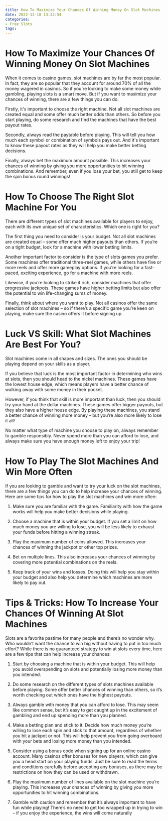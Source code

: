 ```yaml
---
title: How To Maximize Your Chances Of Winning Money On Slot Machines 
date: 2022-12-18 13:32:54
categories:
- Free Slots
tags:
---
```



#  How To Maximize Your Chances Of Winning Money On Slot Machines 

When it comes to casino games, slot machines are by far the most popular. In fact, they are so popular that they account for around 70% of all the money wagered in casinos. So if you're looking to make some money while gambling, playing slots is a smart move. But if you want to maximize your chances of winning, there are a few things you can do.

Firstly, it's important to choose the right machine. Not all slot machines are created equal and some offer much better odds than others. So before you start playing, do some research and find the machines that have the best payout rates.

Secondly, always read the paytable before playing. This will tell you how much each symbol or combination of symbols pays out. And it's important to know these payout rates as they will help you make better betting decisions.

Finally, always bet the maximum amount possible. This increases your chances of winning by giving you more opportunities to hit winning combinations. And remember, even if you lose your bet, you still get to keep the spin bonus round winnings!

#  How To Choose The Right Slot Machine For You 

There are different types of slot machines available for players to enjoy, each with its own unique set of characteristics. Which one is right for you?

The first thing you need to consider is your budget. Not all slot machines are created equal – some offer much higher payouts than others. If you’re on a tight budget, look for a machine with lower betting limits.

Another important factor to consider is the type of slots games you prefer. Some machines offer traditional three-reel games, while others have five or more reels and offer more gameplay options. If you’re looking for a fast-paced, exciting experience, go for a machine with more reels.

Likewise, if you’re looking to strike it rich, consider machines that offer progressive jackpots. These games have higher betting limits but also offer the potential to win life-changing sums of money.

Finally, think about where you want to play. Not all casinos offer the same selection of slot machines – so if there’s a specific game you’re keen on playing, make sure the casino offers it before signing up.

#  Luck VS Skill: What Slot Machines Are Best For You? 

Slot machines come in all shapes and sizes. The ones you should be playing depend on your skills as a player.

If you believe that luck is the most important factor in determining who wins at slots, then you should head to the nickel machines. These games have the lowest house edge, which means players have a better chance of walking away with some money in their pocket.

However, if you think that skill is more important than luck, then you should try your hand at the dollar machines. These games offer bigger payouts, but they also have a higher house edge. By playing these machines, you stand a better chance of winning more money – but you’re also more likely to lose it all!

No matter what type of machine you choose to play on, always remember to gamble responsibly. Never spend more than you can afford to lose, and always make sure you have enough money left to enjoy your trip!

#  How To Play The Slot Machines And Win More Often 

If you are looking to gamble and want to try your luck on the slot machines, there are a few things you can do to help increase your chances of winning. Here are some tips for how to play the slot machines and win more often:

1. Make sure you are familiar with the game. Familiarity with how the game works will help you make better decisions while playing.

2. Choose a machine that is within your budget. If you set a limit on how much money you are willing to lose, you will be less likely to exhaust your funds before hitting a winning streak.

3. Play the maximum number of coins allowed. This increases your chances of winning the jackpot or other top prizes.

4. Bet on multiple lines. This also increases your chances of winning by covering more potential combinations on the reels.

5. Keep track of your wins and losses. Doing this will help you stay within your budget and also help you determine which machines are more likely to pay out.

#  Tips & Tricks: How To Increase Your Chances Of Winning At Slot Machines

Slots are a favorite pastime for many people and there’s no wonder why. Who wouldn’t want the chance to win big without having to put in too much effort? While there is no guaranteed strategy to win at slots every time, here are a few tips that can help increase your chances:

1. Start by choosing a machine that is within your budget. This will help you avoid overspending on slots and potentially losing more money than you intended.

2. Do some research on the different types of slots machines available before playing. Some offer better chances of winning than others, so it’s worth checking out which ones have the highest payouts.

3. Always gamble with money that you can afford to lose. This may seem like common sense, but it’s easy to get caught up in the excitement of gambling and end up spending more than you planned.

4. Make a betting plan and stick to it. Decide how much money you’re willing to lose each spin and stick to that amount, regardless of whether you hit a jackpot or not. This will help prevent you from going overboard with your bets and losing more money than you intended.

5. Consider using a bonus code when signing up for an online casino account. Many casinos offer bonuses for new players, which can give you a head start on your playing funds. Just be sure to read the terms and conditions carefully before accepting any bonuses, as there may be restrictions on how they can be used or withdrawn.

6. Play the maximum number of lines available on the slot machine you’re playing. This increases your chances of winning by giving you more opportunities to hit winning combinations.

7. Gamble with caution and remember that it’s always important to have fun while playing! There’s no need to get too wrapped up in trying to win – if you enjoy the experience, the wins will come naturally